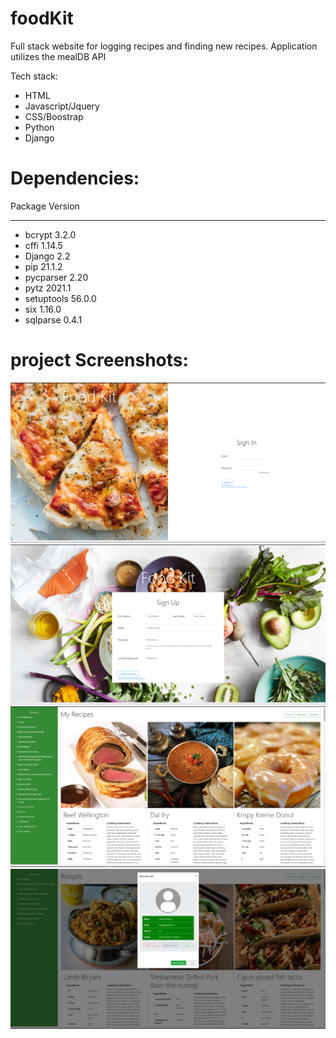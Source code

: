 # foodKit
Full stack website for logging recipes and finding new recipes. Application utilizes the mealDB API

Tech stack:
- HTML
- Javascript/Jquery
- CSS/Boostrap
- Python
- Django

# Dependencies:
Package    Version
---------- -------
- bcrypt     3.2.0
- cffi       1.14.5
- Django     2.2
- pip        21.1.2
- pycparser  2.20
- pytz       2021.1
- setuptools 56.0.0
- six        1.16.0
- sqlparse   0.4.1


# project Screenshots:
![Project Screenshots](https://github.com/lilipach/foodKit/blob/main/Project%20Screen%20Shots/Sign_in.png)
![Project Screenshots](https://github.com/lilipach/foodKit/blob/main/Project%20Screen%20Shots/Sign_up.png)
![Project Screenshots](https://github.com/lilipach/foodKit/blob/main/Project%20Screen%20Shots/home_page.png)
![Project Screenshots](https://github.com/lilipach/foodKit/blob/main/Project%20Screen%20Shots/recipes_and_account.png)
